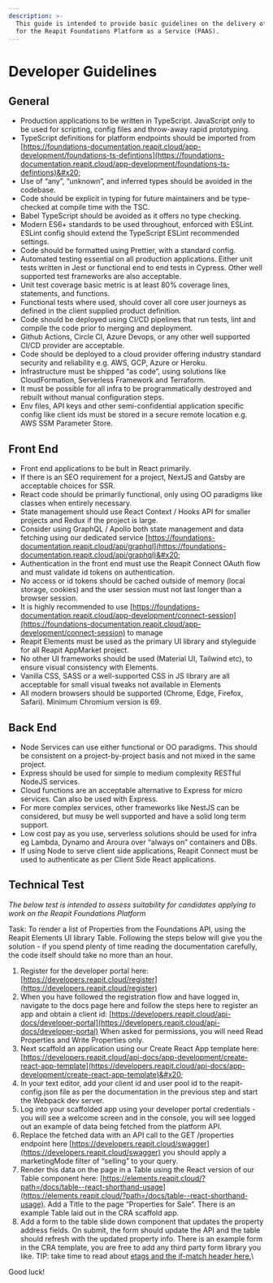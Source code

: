 ```yaml
---
description: >-
  This guide is intended to provide basic guidelines on the delivery of projects
  for the Reapit Foundations Platform as a Service (PAAS).
---
```


# Developer Guidelines

## General

* Production applications to be written in TypeScript. JavaScript only to be used for scripting, config files and throw-away rapid prototyping.
* TypeScript definitions for platform endpoints should be imported from [https://foundations-documentation.reapit.cloud/app-development/foundations-ts-defintions](https://foundations-documentation.reapit.cloud/app-development/foundations-ts-defintions)&#x20;
* Use of “any”, “unknown”, and inferred types should be avoided in the codebase.
* Code should be explicit in typing for future maintainers and be type-checked at compile time with the TSC.&#x20;
* Babel TypeScript should be avoided as it offers no type checking.
* Modern ES6+ standards to be used throughout, enforced with ESLint. ESLint config should extend the TypeScript ESLint recommended settings.
* Code should be formatted using Prettier, with a standard config.
* Automated testing essential on all production applications. Either unit tests written in Jest or functional end to end tests in Cypress. Other well supported test frameworks are also acceptable.&#x20;
* Unit test coverage basic metric is at least 80% coverage lines, statements, and functions.
* Functional tests where used, should cover all core user journeys as defined in the client supplied product definition.
* Code should be deployed using CI/CD pipelines that run tests, lint and compile the code prior to merging and deployment.
* Github Actions, Circle CI, Azure Devops, or any other well supported CI/CD provider are acceptable.
* Code should be deployed to a cloud provider offering industry standard security and reliability e.g. AWS, GCP, Azure or Heroku.
* Infrastructure must be shipped “as code”, using solutions like CloudFormation, Serverless Framework and Terraform.
* It must be possible for all infra to be programmatically destroyed and rebuilt without manual configuration steps.
* Env files, API keys and other semi-confidential application specific config like client ids must be stored in a secure remote location e.g. AWS SSM Parameter Store.

## Front End

* Front end applications to be bult in React primarily.
* If there is an SEO requirement for a project, NextJS and Gatsby are acceptable choices for SSR.&#x20;
* React code should be primarily functional, only using OO paradigms like classes when entirely necessary.
* State management should use React Context / Hooks API for smaller projects and Redux if the project is large.&#x20;
* Consider using GraphQL / Apollo both state management and data fetching using our dedicated service [https://foundations-documentation.reapit.cloud/api/graphql](https://foundations-documentation.reapit.cloud/api/graphql)&#x20;
* Authentication in the front end must use the Reapit Connect OAuth flow and must validate id tokens on authentication.&#x20;
* No access or id tokens should be cached outside of memory (local storage, cookies) and the user session must not last longer than a browser session.&#x20;
* It is highly recommended to use [https://foundations-documentation.reapit.cloud/app-development/connect-session](https://foundations-documentation.reapit.cloud/app-development/connect-session) to manage
* Reapit Elements must be used as the primary UI library and styleguide for all Reapit AppMarket project.
* No other UI frameworks should be used (Material UI, Tailwind etc), to ensure visual consistency with Elements.&#x20;
* Vanilla CSS, SASS or a well-supported CSS in JS library are all acceptable for small visual tweaks not available in Elements
* All modern browsers should be supported (Chrome, Edge, Firefox, Safari). Minimum Chromium version is 69.

## Back End

* Node Services can use either functional or OO paradigms. This should be consistent on a project-by-project basis and not mixed in the same project.
* Express should be used for simple to medium complexity RESTful NodeJS services.
* Cloud functions are an acceptable alternative to Express for micro services. Can also be used with Express.
* For more complex services, other frameworks like NestJS can be considered, but musy be well supported and have a solid long term support.
* Low cost pay as you use, serverless solutions should be used for infra eg Lambda, Dynamo and Aroura over “always on” containers and DBs.&#x20;
* If using Node to serve client side applications, Reapit Connect must be used to authenticate as per Client Side React applications.

## Technical Test

_The below test is intended to assess suitability for candidates applying to work on the Reapit Foundations Platform_&#x20;

Task: To render a list of Properties from the Foundations API, using the Reapit Elements UI library Table. Following the steps below will give you the solution - if you spend plenty of time reading the documentation carefully, the code itself should take no more than an hour.

1. Register for the developer portal here: [https://developers.reapit.cloud/register](https://developers.reapit.cloud/register)
2. When you have followed the registration flow and have logged in, navigate to the docs page here and follow the steps here to register an app and obtain a client id: [https://developers.reapit.cloud/api-docs/developer-portal](https://developers.reapit.cloud/api-docs/developer-portal) When asked for permissions, you will need Read Properties and Write Properties only.
3. Next scaffold an application using our Create React App template here: [https://developers.reapit.cloud/api-docs/app-development/create-react-app-template](https://developers.reapit.cloud/api-docs/app-development/create-react-app-template)&#x20;
4. In your text editor, add your client id and user pool id to the reapit-config.json file as per the documentation in the previous step and start the Webpack dev server.
5. Log into your scaffolded app using your developer portal credentials - you will see a welcome screen and in the console, you will see logged out an example of data being fetched from the platform API.
6. Replace the fetched data with an API call to the GET /properties endpoint here [https://developers.reapit.cloud/swagger](https://developers.reapit.cloud/swagger) you should apply a marketingMode filter of “selling” to your query.
7. Render this data on the page in a Table using the React version of our Table component here: [https://elements.reapit.cloud/?path=/docs/table--react-shorthand-usage](https://elements.reapit.cloud/?path=/docs/table--react-shorthand-usage). Add a Title to the page “Properties for Sale”. There is an example Table laid out in the CRA scaffold app.
8. Add a form to the table slide down component that updates the property address fields. On submit, the form should update the API and the table should refresh with the updated property info. There is an example form in the CRA template, you are free to add any third party form library you like. TIP: take time to read about [etags and the if-match header here.](https://foundations-documentation.reapit.cloud/api/api-documentation#optimistic-concurrency)\


Good luck!
